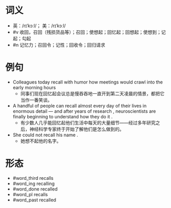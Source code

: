 # 词义
- 英：/rɪˈkɔːl/； 美：/rɪˈkɔːl/
- #v 收回，召回（残损货品等）；召回；使想起；回忆起；回想起；使想到；记起；勾起
- #n 记忆力；召回令；记性；回收令；回归请求
# 例句
- Colleagues today recall with humor how meetings would crawl into the early morning hours
	- 同事们现在回忆起会议总是慢吞吞地一直开到第二天凌晨的情景，都把它当作一番笑谈。
- A handful of people can recall almost every day of their lives in enormous detail — and after years of research , neuroscientists are finally beginning to understand how they do it .
	- 有少数人几乎能回忆起他们生活中每天的大量细节——经过多年研究之后，神经科学专家终于开始了解他们是怎么做到的。
- She could not recall his name .
	- 她想不起他的名字。
# 形态
- #word_third recalls
- #word_ing recalling
- #word_done recalled
- #word_pl recalls
- #word_past recalled
